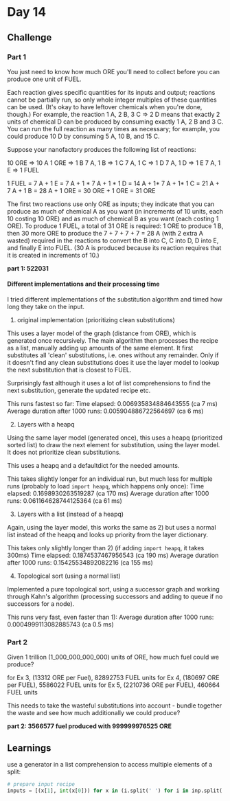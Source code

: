 # Day 14

## Challenge

### Part 1

You just need to know how much ORE you'll need to collect before you can produce one unit of FUEL.

Each reaction gives specific quantities for its inputs and output; reactions cannot be partially run, so only whole integer multiples of these quantities can be used. (It's okay to have leftover chemicals when you're done, though.) For example, the reaction 1 A, 2 B, 3 C => 2 D means that exactly 2 units of chemical D can be produced by consuming exactly 1 A, 2 B and 3 C. You can run the full reaction as many times as necessary; for example, you could produce 10 D by consuming 5 A, 10 B, and 15 C.

Suppose your nanofactory produces the following list of reactions:

10 ORE => 10 A
1 ORE => 1 B
7 A, 1 B => 1 C
7 A, 1 C => 1 D
7 A, 1 D => 1 E
7 A, 1 E => 1 FUEL

1 FUEL = 7 A + 1 E = 7 A + 1 * 7 A + 1 * 1 D = 14 A + 1* 7 A + 1* 1 C = 21 A + 7 A + 1 B = 28 A + 1 ORE = 30 ORE + 1 ORE = 31 ORE

The first two reactions use only ORE as inputs; they indicate that you can produce as much of chemical A as you want (in increments of 10 units, each 10 costing 10 ORE) and as much of chemical B as you want (each costing 1 ORE). To produce 1 FUEL, a total of 31 ORE is required: 1 ORE to produce 1 B, then 30 more ORE to produce the 7 + 7 + 7 + 7 = 28 A (with 2 extra A wasted) required in the reactions to convert the B into C, C into D, D into E, and finally E into FUEL. (30 A is produced because its reaction requires that it is created in increments of 10.)

**part 1: 522031**

#### Different implementations and their processing time

I tried different implementations of the substitution algorithm and timed how long they take on the input.

1) original implementation (prioritizing clean substitutions)

This uses a layer model of the graph (distance from ORE), which is generated once recursively. The main algorithm then processes the recipe as a list, manually adding up amounts of the same element. It first substitutes all 'clean' substitutions, i.e. ones without any remainder. Only if it doesn't find any clean substitutions does it use the layer model to lookup the next substitution that is closest to FUEL.

Surprisingly fast although it uses a lot of list comprehensions to find the next substitution, generate the updated recipe etc.

This runs fastest so far:
Time elapsed: 0.006935834884643555 (ca 7 ms)
Average duration after 1000 runs: 0.005904886722564697 (ca 6 ms)

2) Layers with a heapq

Using the same layer model (generated once), this uses a heapq (prioritized sorted list) to draw the next element for substitution, using the layer model. It does not prioritize clean substitutions.

This uses a heapq and a defaultdict for the needed amounts.

This takes slightly longer for an individual run, but much less for multiple runs (probably to load `import heapq`, which happens only once): 
Time elapsed: 0.1698930263519287 (ca 170 ms)
Average duration after 1000 runs: 0.061164628744125364 (ca 61 ms)


3) Layers with a list (instead of a heapq)

Again, using the layer model, this works the same as 2) but uses a normal list instead of the heapq and looks up priority from the layer dictionary.

This takes only slightly longer than 2) (if adding `import heapq`, it takes 300ms)
Time elapsed: 0.1874537467956543 (ca 190 ms)
Average duration after 1000 runs: 0.15425534892082216 (ca 155 ms)

4) Topological sort (using a normal list)

Implemented a pure topological sort, using a successor graph and working through Kahn's algorithm (processing successors and adding to queue if no successors for a node).

This runs very fast, even faster than 1):
Average duration after 1000 runs: 0.0004999113082885743 (ca 0.5 ms)

### Part 2

Given 1 trillion (1_000_000_000_000) units of ORE, how much fuel could we produce?

for Ex 3, (13312 ORE per Fuel), 82892753 FUEL units
for Ex 4, (180697 ORE per FUEL), 5586022 FUEL units
for Ex 5, (2210736 ORE per FUEL), 460664 FUEL units

This needs to take the wasteful substitutions into account - bundle together the waste and see how much additionally we could produce?

**part 2: 3566577 fuel produced with 999999976525 ORE**

## Learnings

use a generator in a list comprehension to access multiple elements of a split:

```python
# prepare input recipe
inputs = [(x[1], int(x[0])) for x in (i.split(' ') for i in inp.split(', '))]
```

